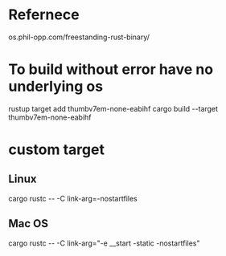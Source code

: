 # Refernece
os.phil-opp.com/freestanding-rust-binary/

# To build without error have no underlying os
rustup target add thumbv7em-none-eabihf
cargo build --target thumbv7em-none-eabihf

# custom target
## Linux
cargo rustc -- -C link-arg=-nostartfiles
## Mac OS
cargo rustc -- -C link-arg="-e __start -static -nostartfiles"